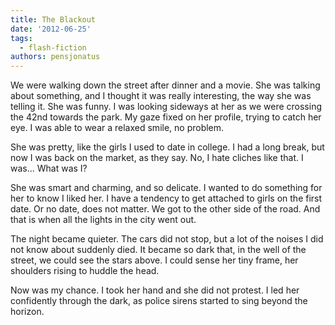 ```yaml
---
title: The Blackout
date: '2012-06-25'
tags:
  - flash-fiction
authors: pensjonatus
---
```


We were walking down the street after dinner and a movie. She was talking about
something, and I thought it was really interesting, the way she was telling it.
She was funny. I was looking sideways at her as we were crossing the 42nd
towards the park. My gaze fixed on her profile, trying to catch her eye. I was
able to wear a relaxed smile, no problem.

<!-- truncate -->

She was pretty, like the girls I used to date in college. I had a long break,
but now I was back on the market, as they say. No, I hate cliches like that. I
was... What was I?

She was smart and charming, and so delicate. I wanted to do something for her to
know I liked her. I have a tendency to get attached to girls on the first date.
Or no date, does not matter. We got to the other side of the road. And that is
when all the lights in the city went out.

The night became quieter. The cars did not stop, but a lot of the noises I did
not know about suddenly died. It became so dark that, in the well of the street,
we could see the stars above. I could sense her tiny frame, her shoulders rising
to huddle the head.

Now was my chance. I took her hand and she did not protest. I led her
confidently through the dark, as police sirens started to sing beyond the
horizon.
